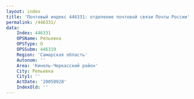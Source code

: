 ```yaml
---
layout: index
title: 'Почтовый индекс 446331: отделение почтовой связи Почты России'
permalink: /446331/
data:
    Index: 446331
    OPSName: Репьевка
    OPSType: О
    OPSSubm: 446319
    Region: 'Самарская область'
    Autonom: ''
    Area: 'Кинель-Черкасский район'
    City: Репьевка
    City1: ''
    ActDate: '20050928'
    IndexOld: ''
---
```

